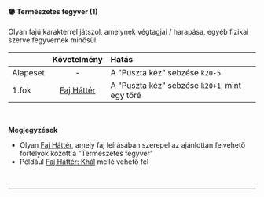 #### 🟣 Természetes fegyver (1)

Olyan fajú karakterrel játszol, amelynek végtagjai / harapása, egyéb fizikai szerve fegyvernek minősül.

|          |       Követelmény        | Hatás                                         |
|:-------- |:------------------------:|:--------------------------------------------- |
| Alapeset |            -             | A "Puszta kéz" sebzése `k20-5`                |
| 1.fok    | [Faj Háttér](../022_faj_hatterek.md)             | A "Puszta kéz" sebzése `k20+1`, mint egy tőré |

<br />

**Megjegyzések**

- Olyan  [Faj Háttér](../022_faj_hatterek.md), amely faj leírásában szerepel az ajánlottan felvehető fortélyok között a "Természetes fegyver"
- Például [Faj Háttér: Khál](../022_faj_hatterek.md#khál) mellé vehető fel

<br />

---
